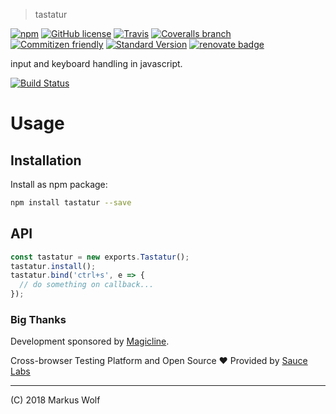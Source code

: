 > tastatur

[![npm](https://img.shields.io/npm/v/tastatur.svg)](https://www.npmjs.com/package/tastatur)
[![GitHub license](https://img.shields.io/github/license/KnisterPeter/tastatur.svg)]()
[![Travis](https://img.shields.io/travis/KnisterPeter/tastatur.svg)](https://travis-ci.org/KnisterPeter/tastatur)
[![Coveralls branch](https://img.shields.io/coveralls/KnisterPeter/tastatur/master.svg)](https://coveralls.io/github/KnisterPeter/tastatur)
[![Commitizen friendly](https://img.shields.io/badge/commitizen-friendly-brightgreen.svg)](http://commitizen.github.io/cz-cli/)
[![Standard Version](https://img.shields.io/badge/release-standard%20version-brightgreen.svg)](https://github.com/conventional-changelog/standard-version)
[![renovate badge](https://img.shields.io/badge/renovate-enabled-brightgreen.svg)](https://renovateapp.com/)

input and keyboard handling in javascript.

[![Build Status](https://saucelabs.com/browser-matrix/KnisterPeter.svg)](https://saucelabs.com/beta/builds/88c196f5bd4b4ed296c1419798d66af3)

# Usage

## Installation
Install as npm package:

```sh
npm install tastatur --save
```

## API

```js
const tastatur = new exports.Tastatur();
tastatur.install();
tastatur.bind('ctrl+s', e => {
  // do something on callback...
});
```

### Big Thanks

Development sponsored by [Magicline](http://www.magicline.com).

Cross-browser Testing Platform and Open Source :heart: Provided by [Sauce Labs](https://saucelabs.com)

---

 (C) 2018 Markus Wolf
